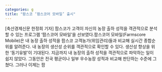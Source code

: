 ```yaml
---
categories: g
title: "팜스코 ‘팜스코어 모바일’ 출시"
---
```

[축산경제신문 한정희 기자] 팜스코가 고객이 자신의 농장 출하 성적을 객관적으로 분석할 수 있는 프로그램 ‘팜스코어 모바일’을 선보였다.팜스코어 모바일(Farmscore Mobile)은 내 농장 출하 성적을 팜스코 고객농가(위임관리)들과 비교해 실시간 종합순위를 알려준다. 내 농장의 생산성 순위를 객관적으로 확인할 수 있다. 생산성 향상을 위한 ‘동기유발’이 기대된다. 지금까지 내 농장의 출하 성적을 객관적으로 파악하는 일이 쉽지 않았다. 그동안은 전국 평균이나 일부 우수농장 성적과 비교해 판단하는 수준에 그쳤다. 그러나 이제는 팜